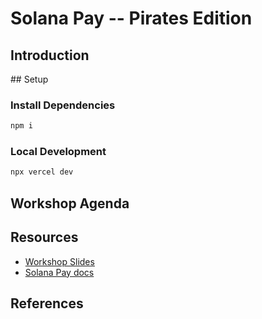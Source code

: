 # Solana Pay -- Pirates Edition

## Introduction

## Setup

### Install Dependencies

```bash
npm i
```

### Local Development

```bash
npx vercel dev
```

## Workshop Agenda

## Resources

- [Workshop Slides](https://docs.google.com/presentation/d/1VA5UeP0fhQLI7jy-dHbN-jZ79XqvrV-kEQhW7FLmdwM/edit?usp=sharing)
- [Solana Pay docs](https://docs.solanapay.com)

## References


